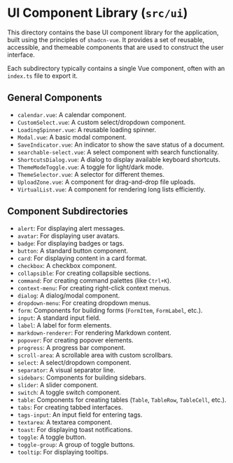 # UI Component Library (`src/ui`)

This directory contains the base UI component library for the application, built using the principles of `shadcn-vue`. It provides a set of reusable, accessible, and themeable components that are used to construct the user interface.

Each subdirectory typically contains a single Vue component, often with an `index.ts` file to export it.

## General Components
- `calendar.vue`: A calendar component.
- `CustomSelect.vue`: A custom select/dropdown component.
- `LoadingSpinner.vue`: A reusable loading spinner.
- `Modal.vue`: A basic modal component.
- `SaveIndicator.vue`: An indicator to show the save status of a document.
- `searchable-select.vue`: A select component with search functionality.
- `ShortcutsDialog.vue`: A dialog to display available keyboard shortcuts.
- `ThemeModeToggle.vue`: A toggle for light/dark mode.
- `ThemeSelector.vue`: A selector for different themes.
- `UploadZone.vue`: A component for drag-and-drop file uploads.
- `VirtualList.vue`: A component for rendering long lists efficiently.

## Component Subdirectories

-   `alert`: For displaying alert messages.
-   `avatar`: For displaying user avatars.
-   `badge`: For displaying badges or tags.
-   `button`: A standard button component.
-   `card`: For displaying content in a card format.
-   `checkbox`: A checkbox component.
-   `collapsible`: For creating collapsible sections.
-   `command`: For creating command palettes (like `Ctrl+K`).
-   `context-menu`: For creating right-click context menus.
-   `dialog`: A dialog/modal component.
-   `dropdown-menu`: For creating dropdown menus.
-   `form`: Components for building forms (`FormItem`, `FormLabel`, etc.).
-   `input`: A standard input field.
-   `label`: A label for form elements.
-   `markdown-renderer`: For rendering Markdown content.
-   `popover`: For creating popover elements.
-   `progress`: A progress bar component.
-   `scroll-area`: A scrollable area with custom scrollbars.
-   `select`: A select/dropdown component.
-   `separator`: A visual separator line.
-   `sidebars`: Components for building sidebars.
-   `slider`: A slider component.
-   `switch`: A toggle switch component.
-   `table`: Components for creating tables (`Table`, `TableRow`, `TableCell`, etc.).
-   `tabs`: For creating tabbed interfaces.
-   `tags-input`: An input field for entering tags.
-   `textarea`: A textarea component.
-   `toast`: For displaying toast notifications.
-   `toggle`: A toggle button.
-   `toggle-group`: A group of toggle buttons.
-   `tooltip`: For displaying tooltips.
